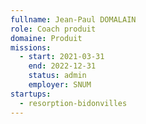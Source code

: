 ```yaml
---
fullname: Jean-Paul DOMALAIN
role: Coach produit
domaine: Produit
missions:
  - start: 2021-03-31
    end: 2022-12-31
    status: admin
    employer: SNUM
startups:
  - resorption-bidonvilles
---
```


